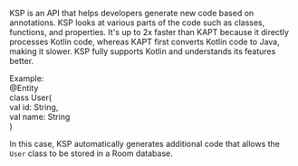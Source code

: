 KSP is an API that helps developers generate new code based on annotations. KSP looks at various parts of the code such as classes, functions, and properties. It's up to 2x faster than KAPT because it directly processes Kotlin code, whereas KAPT first converts Kotlin code to Java, making it slower. KSP fully supports Kotlin and understands its features better.

Example:  
@Entity  
class User(  
    val id: String,  
    val name: String  
)  

In this case, KSP automatically generates additional code that allows the `User` class to be stored in a Room database.

